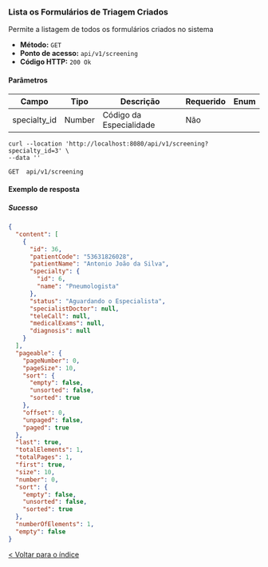 ### Lista os Formulários de Triagem Criados

Permite a listagem de todos os formulários criados no sistema

- **Método:** `GET`
- **Ponto de acesso:** `api/v1/screening`
- **Código HTTP:** `200 Ok`

#### Parâmetros
| **Campo**    | **Tipo** | **Descrição**           | **Requerido** | **Enum**   |
|--------------|----------|-------------------------|---------------|------------|
| specialty_id | Number   | Código da Especialidade | Não           |            |

```shell
curl --location 'http://localhost:8080/api/v1/screening?specialty_id=3' \
--data ''
```
    GET  api/v1/screening

#### Exemplo de resposta

##### Sucesso

```json
{
  "content": [
    {
      "id": 36,
      "patientCode": "53631826028",
      "patientName": "Antonio João da Silva",
      "specialty": {
        "id": 6,
        "name": "Pneumologista"
      },
      "status": "Aguardando o Especialista",
      "specialistDoctor": null,
      "teleCall": null,
      "medicalExams": null,
      "diagnosis": null
    }
  ],
  "pageable": {
    "pageNumber": 0,
    "pageSize": 10,
    "sort": {
      "empty": false,
      "unsorted": false,
      "sorted": true
    },
    "offset": 0,
    "unpaged": false,
    "paged": true
  },
  "last": true,
  "totalElements": 1,
  "totalPages": 1,
  "first": true,
  "size": 10,
  "number": 0,
  "sort": {
    "empty": false,
    "unsorted": false,
    "sorted": true
  },
  "numberOfElements": 1,
  "empty": false
}
```

[< Voltar para o índice](../../readme.md)
